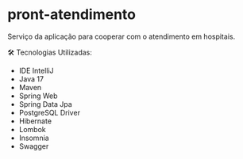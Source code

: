 # pront-atendimento

Serviço da aplicação para cooperar com o atendimento em hospitais.

🛠 Tecnologias Utilizadas:
* IDE IntelliJ
* Java 17
* Maven
* Spring Web
* Spring Data Jpa
* PostgreSQL Driver
* Hibernate
* Lombok
* Insomnia
* Swagger
 

